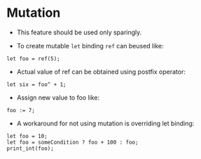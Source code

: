 # Mutation

- This feature should be used only sparingly.

- To create mutable `let` binding `ref` can beused like:
```
let foo = ref(5);
```

- Actual value of ref can be obtained using postfix operator:
```
let six = foo^ + 1;
```

- Assign new value to foo like:
```
foo := 7;
```

- A workaround for not using mutation is overriding let binding:
```
let foo = 10;
let foo = someCondition ? foo + 100 : foo;
print_int(foo);
```
